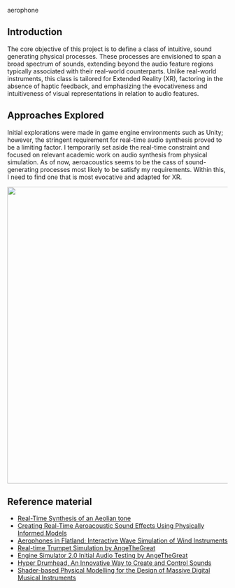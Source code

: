 aerophone

## Introduction

The core objective of this project is to define a class of intuitive, sound generating physical processes. These processes are envisioned to span a broad spectrum of sounds, extending beyond the audio feature regions typically associated with their real-world counterparts. Unlike real-world instruments, this class is tailored for Extended Reality (XR), factoring in the absence of haptic feedback, and emphasizing the evocativeness and intuitiveness of visual representations in relation to audio features.

## Approaches Explored

Initial explorations were made in game engine environments such as Unity; however, the stringent requirement for real-time audio synthesis proved to be a limiting factor. I temporarily set aside the real-time constraint and focused on relevant academic work on audio synthesis from physical simulation.
As of now, aeroacoustics seems to be the cass of sound-generating processes most likely to be satisfy my requirements. Within this, I need to find one that is most evocative and adapted for XR. 

<img width="679" src="https://github.com/a-sumo/aerophone/assets/75185852/6d94e6c9-1262-4fef-be6a-a4d6e1e5e0e7" >

## Reference material
- [Real-Time Synthesis of an Aeolian tone](https://intelligentsoundengineering.wordpress.com/2016/05/19/real-time-synthesis-of-an-aeolian-tone/)
- [Creating Real-Time Aeroacoustic Sound Effects Using Physically Informed Models](https://www.aes.org/journal/online/JAES_V66/7_8/#paper6)
- [Aerophones in Flatland: Interactive Wave Simulation of Wind Instruments](https://www.microsoft.com/en-us/research/publication/aerophones-flatland-interactive-wave-simulation-wind-instruments/)
- [Real-time Trumpet Simulation by AngeTheGreat](https://youtu.be/rGNUHigqUBM)
- [Engine Simulator 2.0 Initial Audio Testing by AngeTheGreat](https://www.youtube.com/watch?v=FJatcAkC8XI)
- [Hyper Drumhead, An Innovative Way to Create and Control Sounds](https://blog.siggraph.org/2022/08/an-innovative-way-to-create-and-control-sounds.html/)
- [Shader-based Physical Modelling for the Design of Massive Digital Musical Instruments](https://zenodo.org/record/1176203)

